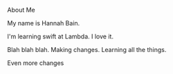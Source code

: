 About Me

My name is Hannah Bain.

I'm learning swift at Lambda. I love it. 

Blah blah blah. Making changes. Learning all the things. 

Even more changes
